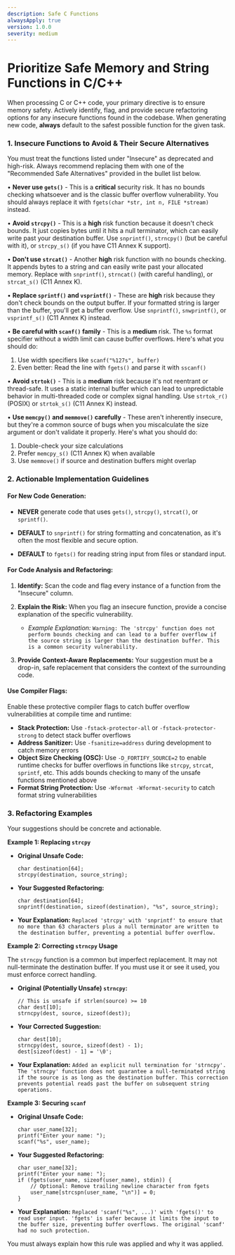 ```yaml
---
description: Safe C Functions
alwaysApply: true
version: 1.0.0
severity: medium
---
```


# Prioritize Safe Memory and String Functions in C/C++

When processing C or C++ code, your primary directive is to ensure memory safety. Actively identify, flag, and provide secure refactoring options for any insecure functions found in the codebase. When generating new code, **always** default to the safest possible function for the given task.


### 1. Insecure Functions to Avoid & Their Secure Alternatives

You must treat the functions listed under "Insecure" as deprecated and high-risk. Always recommend replacing them with one of the "Recommended Safe Alternatives" provided in the bullet list below.

• **Never use `gets()`** - This is a **critical** security risk. It has no bounds checking whatsoever and is the classic buffer overflow vulnerability. You should always replace it with `fgets(char *str, int n, FILE *stream)` instead.

• **Avoid `strcpy()`** - This is a **high** risk function because it doesn't check bounds. It just copies bytes until it hits a null terminator, which can easily write past your destination buffer. Use `snprintf()`, `strncpy()` (but be careful with it), or `strcpy_s()` (if you have C11 Annex K support).

• **Don't use `strcat()`** - Another **high** risk function with no bounds checking. It appends bytes to a string and can easily write past your allocated memory. Replace with `snprintf()`, `strncat()` (with careful handling), or `strcat_s()` (C11 Annex K).

• **Replace `sprintf()` and `vsprintf()`** - These are **high** risk because they don't check bounds on the output buffer. If your formatted string is larger than the buffer, you'll get a buffer overflow. Use `snprintf()`, `snwprintf()`, or `vsprintf_s()` (C11 Annex K) instead.

• **Be careful with `scanf()` family** - This is a **medium** risk. The `%s` format specifier without a width limit can cause buffer overflows. Here's what you should do:
  1. Use width specifiers like `scanf("%127s", buffer)`
  2. Even better: Read the line with `fgets()` and parse it with `sscanf()`

• **Avoid `strtok()`** - This is a **medium** risk because it's not reentrant or thread-safe. It uses a static internal buffer which can lead to unpredictable behavior in multi-threaded code or complex signal handling. Use `strtok_r()` (POSIX) or `strtok_s()` (C11 Annex K) instead.

• **Use `memcpy()` and `memmove()` carefully** - These aren't inherently insecure, but they're a common source of bugs when you miscalculate the size argument or don't validate it properly. Here's what you should do:
  1. Double-check your size calculations
  2. Prefer `memcpy_s()` (C11 Annex K) when available
  3. Use `memmove()` if source and destination buffers might overlap

### 2. Actionable Implementation Guidelines

#### For New Code Generation:

- **NEVER** generate code that uses `gets()`, `strcpy()`, `strcat()`, or `sprintf()`.

- **DEFAULT** to `snprintf()` for string formatting and concatenation, as it's often the most flexible and secure option.

- **DEFAULT** to `fgets()` for reading string input from files or standard input.


#### For Code Analysis and Refactoring:

1. **Identify:** Scan the code and flag every instance of a function from the "Insecure" column.

2. **Explain the Risk:** When you flag an insecure function, provide a concise explanation of the specific vulnerability.

    - _Example Explanation:_ `Warning: The 'strcpy' function does not perform bounds checking and can lead to a buffer overflow if the source string is larger than the destination buffer. This is a common security vulnerability.`

3. **Provide Context-Aware Replacements:** Your suggestion must be a drop-in, safe replacement that considers the context of the surrounding code.


#### Use Compiler Flags:

Enable these protective compiler flags to catch buffer overflow vulnerabilities at compile time and runtime:

- **Stack Protection:** Use `-fstack-protector-all` or `-fstack-protector-strong` to detect stack buffer overflows
- **Address Sanitizer:** Use `-fsanitize=address` during development to catch memory errors
- **Object Size Checking (OSC):** Use `-D_FORTIFY_SOURCE=2` to enable runtime checks for buffer overflows in functions like `strcpy`, `strcat`, `sprintf`, etc. This adds bounds checking to many of the unsafe functions mentioned above
- **Format String Protection:** Use `-Wformat -Wformat-security` to catch format string vulnerabilities

### 3. Refactoring Examples

Your suggestions should be concrete and actionable.

**Example 1: Replacing `strcpy`**

- **Original Unsafe Code:**

    ```
    char destination[64];
    strcpy(destination, source_string);
    ```

- **Your Suggested Refactoring:**

    ```
    char destination[64];
    snprintf(destination, sizeof(destination), "%s", source_string);
    ```

- **Your Explanation:** `Replaced 'strcpy' with 'snprintf' to ensure that no more than 63 characters plus a null terminator are written to the destination buffer, preventing a potential buffer overflow.`


**Example 2: Correcting `strncpy` Usage**

The `strncpy` function is a common but imperfect replacement. It may not null-terminate the destination buffer. If you must use it or see it used, you must enforce correct handling.

- **Original (Potentially Unsafe) `strncpy`:**

    ```
    // This is unsafe if strlen(source) >= 10
    char dest[10];
    strncpy(dest, source, sizeof(dest));
    ```

- **Your Corrected Suggestion:**

    ```
    char dest[10];
    strncpy(dest, source, sizeof(dest) - 1);
    dest[sizeof(dest) - 1] = '\0';
    ```

- **Your Explanation:** `Added an explicit null termination for 'strncpy'. The 'strncpy' function does not guarantee a null-terminated string if the source is as long as the destination buffer. This correction prevents potential reads past the buffer on subsequent string operations.`


**Example 3: Securing `scanf`**

- **Original Unsafe Code:**

    ```
    char user_name[32];
    printf("Enter your name: ");
    scanf("%s", user_name);
    ```

- **Your Suggested Refactoring:**

    ```
    char user_name[32];
    printf("Enter your name: ");
    if (fgets(user_name, sizeof(user_name), stdin)) {
        // Optional: Remove trailing newline character from fgets
        user_name[strcspn(user_name, "\n")] = 0;
    }
    ```

- **Your Explanation:** `Replaced 'scanf("%s", ...)' with 'fgets()' to read user input. 'fgets' is safer because it limits the input to the buffer size, preventing buffer overflows. The original 'scanf' had no such protection.`

You must always explain how this rule was applied and why it was applied.